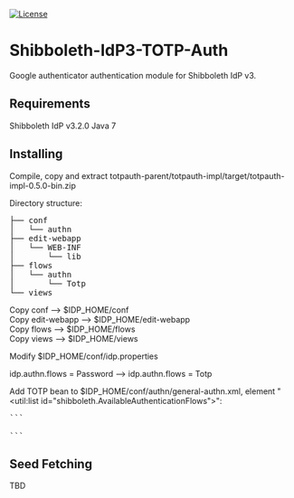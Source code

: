 [![License](https://img.shields.io/github/license/mashape/apistatus.svg)](https://github.com/korteke/Shibboleth-IdP3-TOTP-Auth/blob/master/LICENSE)

# Shibboleth-IdP3-TOTP-Auth
Google authenticator authentication module for Shibboleth IdP v3.

Requirements
------------

Shibboleth IdP v3.2.0
Java 7

Installing
----------

Compile, copy and extract totpauth-parent/totpauth-impl/target/totpauth-impl-0.5.0-bin.zip

Directory structure:
<pre>
├── conf
│   └── authn
├── edit-webapp
│   └── WEB-INF
│       └── lib
├── flows
│   └── authn
│       └── Totp
└── views
</pre>

Copy conf --> $IDP_HOME/conf  
Copy edit-webapp  --> $IDP_HOME/edit-webapp  
Copy flows  --> $IDP_HOME/flows  
Copy views  --> $IDP_HOME/views  

Modify $IDP_HOME/conf/idp.properties  

idp.authn.flows = Password --> idp.authn.flows = Totp

Add TOTP bean to $IDP_HOME/conf/authn/general-authn.xml, element "<util:list id="shibboleth.AvailableAuthenticationFlows">":

<pre>
```
<bean id="authn/Totp" parent="shibboleth.AuthenticationFlow"
    p:passiveAuthenticationSupported="false"
    p:forcedAuthenticationSupported="true" />
```
</pre>

Seed Fetching
-------------

TBD
